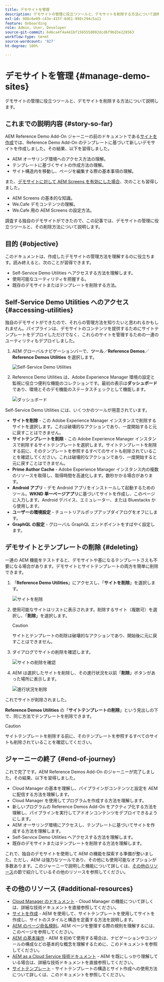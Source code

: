 ```yaml
---
title: デモサイトを管理
description: デモサイトの管理に役立つツールと、デモサイトを削除する方法について説明します。
exl-id: 988c6e09-c43e-415f-8d61-998c294c5a11
feature: Onboarding
role: Admin, User, Developer
source-git-commit: 646ca4f4a441bf1565558002dcd6f96d3e228563
workflow-type: tm+mt
source-wordcount: '927'
ht-degree: 100%

---
```


# デモサイトを管理 {#manage-demo-sites}

デモサイトの管理に役立つツールと、デモサイトを削除する方法について説明します。

## これまでの説明内容 {#story-so-far}

AEM Reference Demo Add-On ジャーニーの前のドキュメントである[サイトを作成](create-site.md)では、Reference Demo Add-On のテンプレートに基づいて新しいデモサイトを作成しました。その結果、以下を習得しました。

* AEM オーサリング環境へのアクセス方法の理解。
* テンプレートに基づくサイトの作成方法の理解。
* サイト構造内を移動し、ページを編集する際の基本事項の理解。

また、[デモサイトに対して AEM Screens を有効にした場合](screens.md)、次のことも習得しました。

* AEM Screens の基本的な知識。
* We.Cafe デモコンテンツの理解。
* We.Cafe 用の AEM Screens の設定方法。

調査する独自のデモサイトができたので、この記事では、デモサイトの管理に役立つツールと、その削除方法について説明します。

## 目的 {#objective}

このドキュメントは、作成したデモサイトの管理方法を理解するのに役立ちます。読み終えると、次のことが習得できます。

* Self-Service Demo Utilities へアクセスする方法を理解します。
* 使用可能なユーティリティを把握する。
* 既存のデモサイトまたはテンプレートを削除する方法。

## Self-Service Demo Utilities へのアクセス {#accessing-utilities}

独自のデモサイトができたので、それらの管理方法を知りたいと思われるかもしれません。パイプラインは、デモサイトのコンテンツを提供するためにサイトテンプレートをデプロイしただけでなく、これらのサイトを管理するための一連のユーティリティもデプロイしました。

1. AEM グローバルナビゲーションバーで、**ツール**／**Reference Demos**／**Reference Demos Utilities** を選択します。

   ![Self-Service Demo Utilities](assets/demo-utilities.png)

1. Reference Demo Utilities は、Adobe Experience Manager 環境の設定と監視に役立つ便利な機能のコレクションです。最初の表示は&#x200B;**ダッシュボード**&#x200B;であり、環境とそのデモ機能のステータスチェックとして機能します。

   ![ダッシュボード](assets/dashboard.png)

Self-Service Demo Utilities には、いくつかのツールが用意されています。

* **サイトを削除** - この Adobe Experience Manager インスタンスで削除するサイトを選択します。これは破壊的なアクションであり、一度開始すると元に戻すことはできません。
* **サイトテンプレートを削除** - この Adobe Experience Manager インスタンスで削除するサイトテンプレートを選択します。サイトテンプレートを削除する前に、そのテンプレートを参照するすべてのサイトも削除されていることを確認してください。これは破壊的なアクションであり、一度開始すると元に戻すことはできません。
* **Prime Author Cache** - Adobe Experience Manager インスタンス内の複数のリソースを取得し、取得時間を高速化します。数秒かかる場合があります。
* **Android アプリ** - デモ Android アプリをインストールして起動するためのツール。**WKND 単一ページアプリ**&#x200B;に基づいてサイトを作成し、このページに入力します。Android デバイス、エミュレーター、または Bluestacks から使用します。
* **ユーザーの環境設定** - チュートリアルポップアップダイアログをオフにします。
* **GraphQL の設定** - グローバル GraphQL エンドポイントをすばやく設定します。

## デモサイトとテンプレートの削除 {#deleting}

一連の AEM 機能をテストすると、デモサイトや基になるテンプレートさえも不要になる場合があります。デモサイトとサイトテンプレートの両方を簡単に削除できます。

1. 「**Reference Demo Utilities**」にアクセスし、「**サイトを削除**」を選択します。

   ![サイトを削除](assets/delete-sites.png)

1. 使用可能なサイトはリストに表示されます。削除するサイト（複数可）を選択し、「**削除**」を選択します。

   >[!CAUTION]
   >
   >サイトとテンプレートの削除は破壊的なアクションであり、開始後に元に戻すことはできません。

1. ダイアログでサイトの削除を確認します。

   ![サイトの削除を確認](assets/confirm-site-delete.png)

1. AEM は選択したサイトを削除し、その進行状況を以前「**削除**」ボタンがあった場所に表示します。

   ![進行状況を削除](assets/delete-progress.png)

これでサイトが削除されました。

**Reference Demos Utilities** の「**サイトテンプレートの削除**」という見出しの下で、同じ方法でテンプレートを削除できます。

>[!CAUTION]
>
>サイトテンプレートを削除する前に、そのテンプレートを参照するすべてのサイトも削除されていることを確認してください。

## ジャーニーの終了 {#end-of-journey}

これで完了です。AEM Reference Demos Add-On のジャーニーが完了しました。その結果、以下を習得しました。

* Cloud Manager の基本を理解し、パイプラインがコンテンツと設定を AEM に配信する方法を理解します。
* Cloud Manager を使用してプログラムを作成する方法を理解します。
* 新しいプログラムの Reference Demos Add-On をアクティブ化する方法を理解し、パイプラインを実行してアドオンコンテンツをデプロイできるようにします。
* AEM オーサリング環境にアクセスし、テンプレートに基づいてサイトを作成する方法を理解します。
* Self-Service Demo Utilities へアクセスする方法を理解します。
* 既存のデモサイトまたはテンプレートを削除する方法を理解します。

これで、独自のデモサイトを使用して AEM の機能を探索する準備が整いました。ただし、AEM は強力なツールであり、その他にも使用可能なオプションが多数あります。このジャーニーで説明した機能について詳しくは、[その他のリソース](#additional-resources)の節で紹介しているその他のリソースを参照してください。

## その他のリソース {#additional-resources}

* [Cloud Manager のドキュメント](https://experienceleague.adobe.com/docs/experience-manager-cloud-service/onboarding/onboarding-concepts/cloud-manager-introduction.html?lang=ja) - Cloud Manager の機能について詳しくは、詳細な技術ドキュメントを直接参照してください。
* [サイトを作成](/help/sites-cloud/administering/site-creation/create-site.md) - AEM を使用して、サイトテンプレートを使用してサイトを作成し、サイトのスタイルと構造を定義する方法を説明します。
* [AEM のページ命名規則](/help/sites-cloud/authoring/sites-console/organizing-pages.md#page-name-restrictions-and-best-practices)。AEM ページを整理する際の規則を理解するには、このページを参照してください。
* [AEM の基本操作](/help/sites-cloud/authoring/basic-handling.md) - AEM を初めて使用する場合は、ナビゲーションやコンソールの構成などの基本的な概念を理解するために、このドキュメントを参照してください。
* [AEM as a Cloud Service 技術ドキュメント](https://experienceleague.adobe.com/docs/experience-manager-cloud-service.html?lang=ja) - AEM を既にしっかり理解している場合は、詳細な技術ドキュメントを直接参照してください。
* [サイトテンプレート](/help/sites-cloud/administering/site-creation/site-templates.md) - サイトテンプレートの構造とサイト作成への使用方法について詳しくは、このドキュメントを参照してください。
